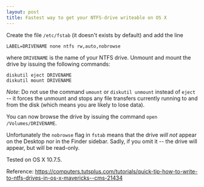 ```yaml
---
layout: post
title: Fastest way to get your NTFS-drive writeable on OS X
---
```

Create the file `/etc/fstab` (it doesn't exists by default) and add the line

    LABEL=DRIVENAME none ntfs rw,auto,nobrowse

where `DRIVENAME` is the name of your NTFS drive. Unmount and mount the drive by issuing the following commands:

    diskutil eject DRIVENAME
    diskutil mount DRIVENAME

_Note_: Do not use the command `umount` or `diskutil unmount` instead of `eject`
-- it forces the unmount and stops any file transfers currently running to and
from the disk (which means you are likely to lose data).

You can now browse the drive by issuing the command `open /Volumes/DRIVENAME`.

Unfortunately the `nobrowse` flag in `fstab` means that the drive _will not_ appear on the Desktop
nor in the Finder sidebar. Sadly, if you omit it -- the drive will appear, but will
be read-only.

Tested on OS X 10.7.5.

Reference: https://computers.tutsplus.com/tutorials/quick-tip-how-to-write-to-ntfs-drives-in-os-x-mavericks--cms-21434
